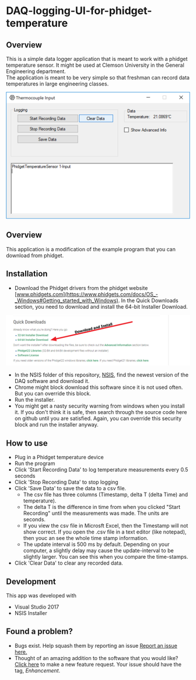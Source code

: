 # DAQ-logging-UI-for-phidget-temperature
## Overview
This is a simple data logger application that is meant to work with a phidget temperature sensor. It might be used at Clemson University in the General Engineering department.   
The application is meant to be very simple so that freshman can record data temperatures in large engineering classes.  
  
![UI](https://raw.githubusercontent.com/garland3/DAQ-logging-UI-for-phidget-temperature/master/Images/Version1.01.PNG "Logo Title Text 1")
  
   
## Overview
This application is a modification of the example program that you can download from phidget.

## Installation
* Download the Phidget drivers from the phidget website [www.phidgets.com](https://www.phidgets.com/docs/OS_-_Windows#Getting_started_with_Windows). In the Quick Downloads section, you need to download and install the 64-bit Installer Download.   
  
![UI](https://github.com/garland3/DAQ-logging-UI-for-phidget-temperature/blob/master/phidgetDriverDownload.png)  
  
* In the NSIS folder of this repository, [NSIS](./NSIS), find the newest version of the DAQ software and download it. 
* Chrome might block download this software since it is not used often. But you can override this block.
* Run the installer. 
* You might get a nasty security warning from windows when you install it. If you don't think it is safe, then search through the source code here on github until you are satisfied. Again, you can override this security block and run the installer anyway. 

## How to use

* Plug in a Phidget temperature device
* Run the program
* Click 'Start Recording Data' to log temperature measurements every 0.5 seconds
* Click 'Stop Recording Data' to stop logging
* Click 'Save Data' to save the data to a csv file. 
    * The csv file has three columns (Timestamp, delta T (delta Time) and temperature). 
    * The delta T is the difference in time from when you clicked "Start Recording" until the measurements was made. The units are seconds. 
    * If you view the csv file in Microsft Excel, then the Timestamp will not show correct. If you open the .csv file in a text editor (like notepad), then youc an see the whole time stamp information. 
    * The update interval is 500 ms by default. Depending on your computer, a slightly delay may cause the update-interval to be slightly larger. You can see this when you compare the time-stamps. 
* Click 'Clear Data' to clear any recorded data. 
## Development
This app was developed with 
* Visual Studio 2017
* NSIS Installer

## Found a problem?
* Bugs exist. Help squash them by reporting an issue [Report an issue here.](https://github.com/garland3/DAQ-logging-UI-for-phidget-temperature/issues)
* Thought of an amazing addition to the software that you would like? [Click here](https://github.com/garland3/DAQ-logging-UI-for-phidget-temperature/issues) to make a new feature request. Your issue should have the tag, *Enhancement*.

